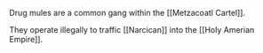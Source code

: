 Drug mules are a common gang within the [[Metzacoatl Cartel]]. 

They operate illegally to traffic [[Narcican]] into the [[Holy Amerian Empire]].


